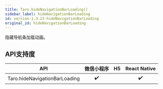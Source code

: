 ```yaml
---
title: Taro.hideNavigationBarLoading()
sidebar_label: hideNavigationBarLoading
id: version-1.3.23-hideNavigationBarLoading
original_id: hideNavigationBarLoading
---
```



隐藏导航条加载动画。



## API支持度


| API | 微信小程序 | H5 | React Native |
| :-: | :-: | :-: | :-: |
| Taro.hideNavigationBarLoading | ✔️ |  | ✔️ |

